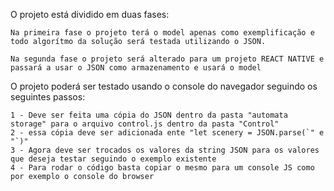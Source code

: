 O projeto está dividido em duas fases: 
    
    Na primeira fase o projeto terá o model apenas como exemplificação e todo algorítmo da solução será testada utilizando o JSON.
    
    Na segunda fase o projeto será alterado para um projeto REACT NATIVE e passará a usar o JSON como armazenamento e usará o model

O projeto poderá ser testado usando o console do navegador seguindo os seguintes passos:
    
    1 - Deve ser feita uma cópia do JSON dentro da pasta "automata storage" para o arquivo control.js dentro da pasta "Control"
    2 - essa cópia deve ser adicionada ente "let scenery = JSON.parse(`" e "`)" 
    3 - Agora deve ser trocados os valores da string JSON para os valores que deseja testar seguindo o exemplo existente
    4 - Para rodar o código basta copiar o mesmo para um console JS como por exemplo o console do browser

